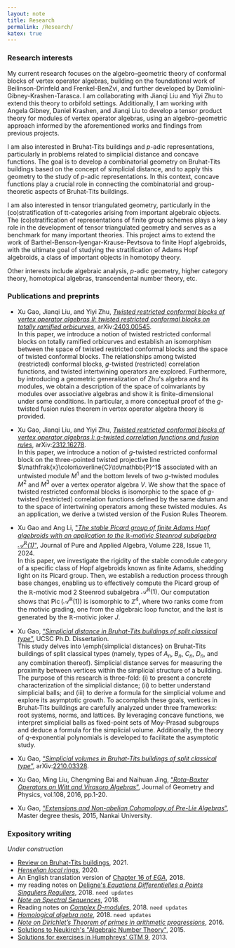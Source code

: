 ```yaml
---
layout: note
title: Research
permalink: /Research/
katex: true
---
```


### Research interests

My current research focuses on the algebro-geometric theory of conformal blocks of vertex operator algebras, building on the foundational work of Beilinson-Drinfeld and Frenkel-BenZvi, and further developed by Damiolini-Gibney-Krashen-Tarasca. I am collaborating with Jianqi Liu and Yiyi Zhu to extend this theory to orbifold settings. Additionally, I am working with Angela Gibney, Daniel Krashen, and Jianqi Liu to develop a tensor product theory for modules of vertex operator algebras, using an algebro-geometric approach informed by the aforementioned works and findings from previous projects.

I am also interested in Bruhat-Tits buildings and $p$-adic representations, particularly in problems related to simplicial distance and concave functions. The goal is to develop a combinatorial geometry on Bruhat-Tits buildings based on the concept of simplicial distance, and to apply this geometry to the study of $p$-adic representations. In this context, concave functions play a crucial role in connecting the combinatorial and group-theoretic aspects of Bruhat-Tits buildings. 


I am also interested in tensor triangulated geometry, particularly in the (co)stratification of tt-categories arising from important algebraic objects. The (co)stratification of representations of finite group schemes plays a key role in the development of tensor triangulated geometry and serves as a benchmark for many important theories. This project aims to extend the work of Barthel-Benson-Iyengar-Krause-Pevtsova to finite Hopf algebroids, with the ultimate goal of studying the stratification of Adams Hopf algebroids, a class of important objects in homotopy theory.

Other interests include algebraic analysis, $p$-adic geometry, higher category theory, homotopical algebras, transcendental number theory, etc.   

### Publications and preprints

- Xu Gao, Jianqi Liu, and Yiyi Zhu, [*Twisted restricted conformal blocks of vertex operator algebras II: twisted restricted conformal blocks on totally ramified orbicurves*](https://arxiv.org/abs/2403.00545), arXiv:[2403.00545](https://arxiv.org/abs/2403.00545).   
  In this paper, we introduce a notion of twisted restricted conformal blocks on totally ramified orbicurves and establish an isomorphism between the space of twisted restricted conformal blocks and the space of twisted conformal blocks. The relationships among twisted (restricted) conformal blocks, $g$-twisted (restricted) correlation functions, and twisted intertwining operators are explored. Furthermore, by introducing a geometric generalization of Zhu's algebra and its modules, we obtain a description of the space of coinvariants by modules over associative algebras and show it is finite-dimensional under some conditions. 
  In particular, a more conceptual proof of the $g$-twisted fusion rules theorem in vertex operator algebra theory is provided. 

- Xu Gao, Jianqi Liu, and Yiyi Zhu, [*Twisted restricted conformal blocks of vertex operator algebras I: $g$-twisted correlation functions and fusion rules*](https://arxiv.org/abs/2312.16278), arXiv:[2312.16278](https://arxiv.org/abs/2312.16278).    
  In this paper, we introduce a notion of $g$-twisted restricted conformal block on the three-pointed twisted projective line $\mathfrak{x}\colon\overline{C}\to\mathbb{P}^1$ associated with an untwisted module $M^1$ and the bottom levels of two $g$-twisted modules $M^2$ and $M^3$ over a vertex operator algebra $V$. We show that the space of twisted restricted conformal blocks is isomorphic to the space of $g$-twisted (restricted) correlation functions defined by the same datum and to the space of intertwining operators among these twisted modules. As an application, we derive a twisted version of the Fusion Rules Theorem.

- Xu Gao and Ang Li, ["*The stable Picard group of finite Adams Hopf algebroids with an application to the $\mathbb{R}$-motivic Steenrod subalgebra $\mathcal{A}^{\mathbb{R}}(1)$*"](https://doi.org/10.1016/j.jpaa.2024.107732), Journal of Pure and Applied Algebra, Volume 228, Issue 11, 2024.     
  In this paper, we investigate the rigidity of the stable comodule category of a specific class of Hopf algebroids known as finite Adams, shedding light on its Picard group. 
  Then, we establish a reduction process through base changes, enabling us to effectively compute the Picard group of the $\mathbb{R}$-motivic mod $2$ Steenrod subalgebra $\mathcal{A}^{\mathbb{R}}(1)$. 
  Our computation shows that $\operatorname{Pic}(\mathcal{A}^{\mathbb{R}}(1))$ is isomorphic to $\mathbb{Z}^4$, where two ranks come from the motivic grading, one from the algebraic loop functor, and the last is generated by the $\mathbb{R}$-motivic joker $J$.

- Xu Gao, [“*Simplicial distance in Bruhat-Tits buildings of split classical type*”](https://escholarship.org/uc/item/1g02s4hw), UCSC Ph.D. Dissertation.    
  This study delves into \emph{simplicial distances} on Bruhat-Tits buildings of split classical types (namely, types of $A_n$, $B_n$, $C_n$, $D_n$, and any combination thereof).
  Simplicial distance serves for measuring the proximity between vertices within the simplicial structure of a building. 
  The purpose of this research is three-fold: (i) to present a concrete characterization of the simplicial distance; (ii) to better understand simplicial balls; and (iii) to derive a formula for the simplicial volume and explore its asymptotic growth.
  To accomplish these goals, vertices in Bruhat-Tits buildings are carefully analyzed under three frameworks: root systems, norms, and lattices. 
  By leveraging concave functions, we interpret simplicial balls as fixed-point sets of Moy-Prasad subgroups and deduce a formula for the simplicial volume. 
  Additionally, the theory of $q$-exponential polynomials is developed to facilitate the asymptotic study.

- Xu Gao, [“*Simplicial volumes in Bruhat-Tits buildings of split classical type*”](https://github.com/GauSyu/SmallNotes/blob/master/Simplicial%20volumes%20in%20Bruhat-Tits%20buildings%20of%20split%20classical%20types.pdf), arXiv:[2210.03328](https://arxiv.org/abs/2210.03328). 

- Xu Gao, Ming Liu, Chengming Bai and Naihuan Jing, [“*Rota-Baxter Operators on Witt and Virasoro Algebras*”](https://doi.org/10.1016/j.geomphys.2016.06.007), Journal of Geometry and Physics, vol.108, 2016, pp.1-20.

- Xu Gao, [“*Extensions and Non-abelian Cohomology of Pre-Lie Algebras*”](https://github.com/GauSyu/Thesis/blob/master/CIM-GaoXu(2120120012).pdf), Master degree thesis, 2015, Nankai University.

### Expository writing

*Under construction*

- [Review on Bruhat-Tits buildings](https://github.com/GauSyu/SmallNotes/blob/master/Review%20on%20Bruhat-Tits%20buildings.pdf), 2021.
- [*Henselian local rings*](https://github.com/GauSyu/SmallNotes/blob/master/Henselization.pdf), 2020.
- An English translation version of [Chapter 16 of *EGA*](https://github.com/GauSyu/EGA-en/blob/master/EGA-IVch16.pdf), 2018.
- my reading notes on [Deligne's *Equations Differentielles a Points Singuliers Reguliers*](https://github.com/GauSyu/DeligneEqNotes/blob/master/Dictionnaire.pdf), 2018. `need updates`
- [*Note on Spectral Sequences*](https://github.com/GauSyu/Cohomology/blob/master/Spectral%20sequences.pdf), 2018.
- Reading notes on [*Complex $D$-modules*](https://github.com/GauSyu/D-modules/blob/master/ComplexDmod.pdf), 2018. `need updates`
- [*Homological algebra note*](https://github.com/GauSyu/Cohomology/blob/master/Homological_Algebra.pdf), 2018. `need updates`
- [*Note on Dirichlet’s Theorem of primes in arithmetic progressions*](https://github.com/GauSyu/SmallNotes/blob/master/Dirichlet.pdf), 2016.
- [Solutions to Neukirch's "Algebraic Number Theory"](https://github.com/GauSyu/ANT/blob/master/Solutions%20to%20Neukirch%20ANT.pdf), 2015. 
- [Solutions for exercises in Humphreys' GTM 9](https://github.com/GauSyu/Humphreys), 2013.
